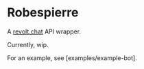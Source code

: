 # Robespierre

A [revolt.chat](https://revolt.chat) API wrapper.

Currently, wip.

For an example, see [examples/example-bot].